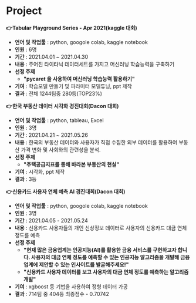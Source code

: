 # Project
**👉Tabular Playground Series - Apr 2021(kaggle 대회)**
  * **언어 및 작업툴** : python, googole colab, kaggle notebook
  * **인원** : 6명
  * **기간** : 2021.04.01 ~ 2021.04.30
  * **내용** : 주어진 타이타닉 데이터세트를 가지고 머신러닝 학습능력을 구축하기
  * **선정 주제**
    * **"pycaret 을 사용하여 머신러닝 학습능력 활용하기"**
  * **기여** : 학습모델 만들기 및 파라미터 모델튜닝,  ppt 제작  
  * **결과** : 전체 1244팀중 280등(TOP23%)

**👉한국 부동산 데이터 시각화 경진대회(Dacon 대회)**
  * **언어 및 작업툴** : python, tableau, Excel
  * **인원** : 3명
  * **기간** : 2021.04.21 ~ 2021.05.26
  * **내용** : 한국의 부동산 데이터와 사용자가 직접 수집한 외부 데이터를 활용하여 부동산 가격 변화 및 사회와의 관련성을 분석.
  * **선정 주제**
    * **"주택공급지표를 통해 바라본 부동산의 현실"**
  * **기여** : 시각화,  ppt 제작  
  * **결과** : 3등 
 
**👉신용카드 사용자 연체 예측 AI 경진대회(Dacon 대회)**
  * **언어 및 작업툴** : python, googole colab, kaggle notebook
  * **인원** : 3명
  * **기간** : 2021.04.05 - 2021.05.24
  * **내용** : 신용카드 사용자들의 개인 신상정보 데이터로 사용자의 신용카드 대금 연체 정도를 예측
  * **선정 주제**
    * **"현재 많은 금융업계는 인공지능(AI)를 활용한 금융 서비스를 구현하고자 합니다. 사용자의 대금 연체 정도를 예측할 수 있는 인공지능 알고리즘을 개발해 금융업계에 제안할 수 있는 인사이트를 발굴해주세요!"**
    * **"신용카드 사용자 데이터를 보고 사용자의 대금 연체 정도를 예측하는 알고리즘 개발"**
  * **기여** : xgboost 등 기법을 사용하여 정형 데이터 가공
  * **결과** : 714팀 중 404등 최종점수 - 0.70742
 
